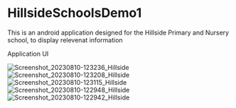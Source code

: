 # HillsideSchoolsDemo1
This is an android application designed for the Hillside Primary and Nursery school, to display relevenat information

Application UI

![Screenshot_20230810-123236_Hillside](https://github.com/Tre7o/HillsideSchoolsDemo1/assets/98259545/24997b83-9ec2-44ac-bb65-c56f908bef88)
![Screenshot_20230810-123208_Hillside](https://github.com/Tre7o/HillsideSchoolsDemo1/assets/98259545/998d2fa3-5ae1-4494-821a-cad75f079a61)
![Screenshot_20230810-123115_Hillside](https://github.com/Tre7o/HillsideSchoolsDemo1/assets/98259545/d644897a-ce04-4162-89dd-6c2073056063)
![Screenshot_20230810-122948_Hillside](https://github.com/Tre7o/HillsideSchoolsDemo1/assets/98259545/fd82ed2c-db3a-422f-9f61-039a8747a953)
![Screenshot_20230810-122942_Hillside](https://github.com/Tre7o/HillsideSchoolsDemo1/assets/98259545/4fe67113-a114-425a-b51b-41e04a60b183)
